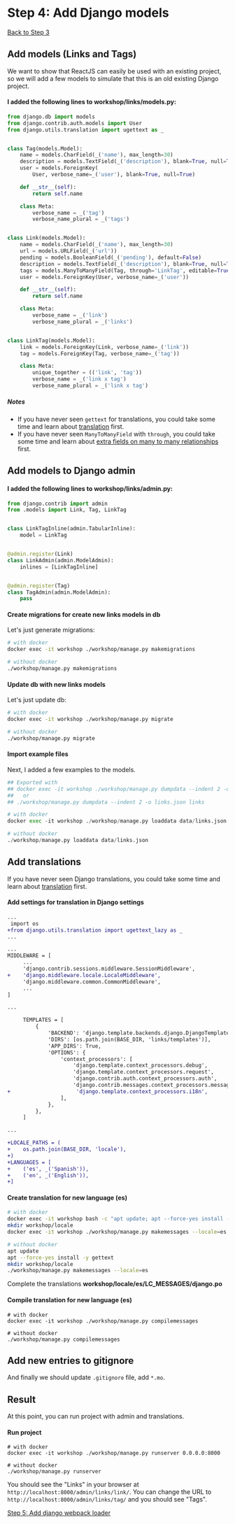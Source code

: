 # Step 4: Add Django models

[Back to Step 3](/en/step3_add_non_react_views)

## Add models (Links and Tags)

We want to show that ReactJS can easily be used with an existing project, so
we will add a few models to simulate that this is an old existing
Django project.

#### I added the following lines to **workshop/links/models.py**:

```python
from django.db import models
from django.contrib.auth.models import User
from django.utils.translation import ugettext as _


class Tag(models.Model):
    name = models.CharField(_('name'), max_length=30)
    description = models.TextField(_('description'), blank=True, null=True)
    user = models.ForeignKey(
        User, verbose_name=_('user'), blank=True, null=True)

    def __str__(self):
        return self.name

    class Meta:
        verbose_name = _('tag')
        verbose_name_plural = _('tags')


class Link(models.Model):
    name = models.CharField(_('name'), max_length=30)
    url = models.URLField(_('url'))
    pending = models.BooleanField(_('pending'), default=False)
    description = models.TextField(_('description'), blank=True, null=True)
    tags = models.ManyToManyField(Tag, through='LinkTag', editable=True)
    user = models.ForeignKey(User, verbose_name=_('user'))

    def __str__(self):
        return self.name

    class Meta:
        verbose_name = _('link')
        verbose_name_plural = _('links')


class LinkTag(models.Model):
    link = models.ForeignKey(Link, verbose_name=_('link'))
    tag = models.ForeignKey(Tag, verbose_name=_('tag'))

    class Meta:
        unique_together = (('link', 'tag'))
        verbose_name = _('link x tag')
        verbose_name_plural = _('link x tag')
```

##### Notes
- If you have never seen `gettext` for translations, you could take some time
and learn about [translation](https://docs.djangoproject.com/en/1.11/topics/i18n/translation/) first.
- If you have never seen `ManyToManyField` with `through`, you could take some time
and learn about [extra fields on many to many relationships](https://docs.djangoproject.com/en/1.11/topics/db/models/#extra-fields-on-many-to-many-relationships) first.

## Add models to Django admin

#### I added the following lines to **workshop/links/admin.py**:

```python
from django.contrib import admin
from .models import Link, Tag, LinkTag


class LinkTagInline(admin.TabularInline):
    model = LinkTag


@admin.register(Link)
class LinkAdmin(admin.ModelAdmin):
    inlines = [LinkTagInline]


@admin.register(Tag)
class TagAdmin(admin.ModelAdmin):
    pass
```

#### Create migrations for create new links models in db
Let's just generate migrations:
```bash
# with docker
docker exec -it workshop ./workshop/manage.py makemigrations

# without docker
./workshop/manage.py makemigrations
```

#### Update db with new links models
Let's just update db:
```bash
# with docker
docker exec -it workshop ./workshop/manage.py migrate

# without docker
./workshop/manage.py migrate
```

#### Import example files

Next, I added a few examples to the models.

```python
## Exported with
## docker exec -it workshop ./workshop/manage.py dumpdata --indent 2 -o links.json links
##   or
## ./workshop/manage.py dumpdata --indent 2 -o links.json links

# with docker
docker exec -it workshop ./workshop/manage.py loaddata data/links.json

# without docker
./workshop/manage.py loaddata data/links.json
```

## Add translations
If you have never seen Django translations, you could take some time
and learn about [translation](https://docs.djangoproject.com/en/1.11/topics/i18n/translation/) first.

#### Add settings for translation in Django settings

```diff
...
 import os
+from django.utils.translation import ugettext_lazy as _
...

...
MIDDLEWARE = [
     ...
     'django.contrib.sessions.middleware.SessionMiddleware',
+    'django.middleware.locale.LocaleMiddleware',
     'django.middleware.common.CommonMiddleware',
     ...
]

...

     TEMPLATES = [
         {
             'BACKEND': 'django.template.backends.django.DjangoTemplates',
             'DIRS': [os.path.join(BASE_DIR, 'links/templates')],
             'APP_DIRS': True,
             'OPTIONS': {
                 'context_processors': [
                     'django.template.context_processors.debug',
                     'django.template.context_processors.request',
                     'django.contrib.auth.context_processors.auth',
                     'django.contrib.messages.context_processors.messages',
+                     'django.template.context_processors.i18n',
                 ],
             },
         },
     ]

...

+LOCALE_PATHS = (
+    os.path.join(BASE_DIR, 'locale'),
+)
+LANGUAGES = [
+    ('es', _('Spanish')),
+    ('en', _('English')),
+]
```

#### Create translation for new language (es)

```bash
# with docker
docker exec -it workshop bash -c "apt update; apt --force-yes install -y gettext"
mkdir workshop/locale
docker exec -it workshop ./workshop/manage.py makemessages --locale=es

# without docker
apt update
apt --force-yes install -y gettext
mkdir workshop/locale
./workshop/manage.py makemessages --locale=es
```
Complete the translations **workshop/locale/es/LC_MESSAGES/django.po**

#### Compile translation for new language (es)

```
# with docker
docker exec -it workshop ./workshop/manage.py compilemessages

# without docker
./workshop/manage.py compilemessages
```

## Add new entries to gitignore
And finally we should update `.gitignore` file, add `*.mo`.

## Result
At this point, you can run project with admin and translations.

#### Run project
```
# with docker
docker exec -it workshop ./workshop/manage.py runserver 0.0.0.0:8000

# without docker
./workshop/manage.py runserver
```

You should see the "Links" in your browser at `http://localhost:8000/admin/links/link/`.
You can change the URL to `http://localhost:8000/admin/links/tag/` and you should see
"Tags".

[Step 5: Add django webpack loader](/en/step5_add_django_webpack_loader)
